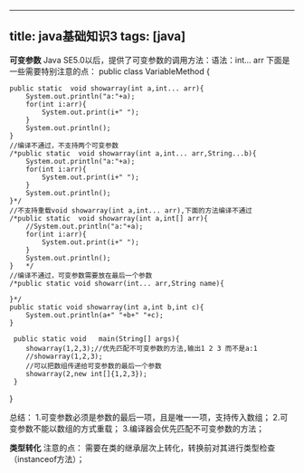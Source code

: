 
---
title: java基础知识3
tags: [java]
---

**可变参数**
Java SE5.0以后，提供了可变参数的调用方法：语法：int... arr
下面是一些需要特别注意的点：
public class VariableMethod {
	
	public static  void showarray(int a,int... arr){
		System.out.println("a:"+a);
		for(int i:arr){
			System.out.print(i+" ");
		} 
		System.out.println();
	}
	//编译不通过，不支持两个可变参数
	/*public static  void showarray(int a,int... arr,String...b){
		System.out.println("a:"+a);
		for(int i:arr){
			System.out.print(i+" ");
		} 
		System.out.println();
	}*/
	//不支持重载void showarray(int a,int... arr),下面的方法编译不通过
	/*public static  void showarray(int a,int[] arr){
		//System.out.println("a:"+a);
		for(int i:arr){
			System.out.print(i+" ");
		} 
		System.out.println();
	}	*/
	//编译不通过，可变参数需要放在最后一个参数
	/*public static void showarr(int... arr,String name){
		
	}*/
    public static void showarray(int a,int b,int c){
	   	System.out.println(a+" "+b+" "+c);
	}
	
     public static void   main(String[] args){
    	showarray(1,2,3);//优先匹配不可变参数的方法,输出1 2 3 而不是a:1
    	//showarray(1,2,3);
    	//可以把数组传递给可变参数的最后一个参数
    	showarray(2,new int[]{1,2,3});
     }
}

<!--more-->
总结：
1.可变参数必须是参数的最后一项，且是唯一一项，支持传入数组；
2.可变参数不能以数组的方式重载；
3.编译器会优先匹配不可变参数的方法；

**类型转化**
注意的点：
需要在类的继承层次上转化，转换前对其进行类型检查（instanceof方法）；

